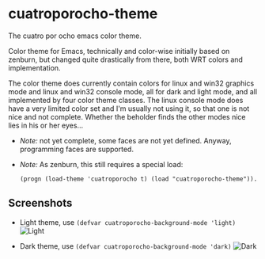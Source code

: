 cuatroporocho-theme
===================

The cuatro por ocho emacs color theme.

Color theme for Emacs, technically and color-wise initially based on zenburn,
but changed quite drastically from there, both WRT colors and implementation.

The color theme does currently contain colors for linux and win32 graphics mode 
and linux and win32 console mode,
all for dark and light mode, and all implemented by four color theme classes.
The linux console mode does have a very limited color set and I'm usually not
using it, so that one is not nice and not complete.
Whether the beholder finds the other modes nice lies in his or her eyes...

* *Note:* not yet complete, some faces are not yet defined.
  Anyway, programming faces are supported.
  
* *Note:* As zenburn, this still requires a special load:

  ```(progn (load-theme 'cuatroporocho t) (load "cuatroporocho-theme")).```
  
Screenshots
-----------

- Light theme, use ```(defvar cuatroporocho-background-mode 'light)```
![Light](https://cloud.githubusercontent.com/assets/2405440/2696332/80afd2ea-c3e1-11e3-99c5-157169379453.png)

- Dark theme, use ```(defvar cuatroporocho-background-mode 'dark)```
![Dark](https://cloud.githubusercontent.com/assets/2405440/2696335/8d2d2bd0-c3e1-11e3-97d9-b232596c4ced.png)
